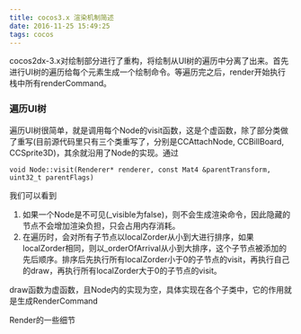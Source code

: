 ```yaml
---
title: cocos3.x 渲染机制简述
date: 2016-11-25 15:49:25
tags: cocos
---
```


cocos2dx-3.x对绘制部分进行了重构，将绘制从UI树的遍历中分离了出来。首先进行UI树的遍历给每个元素生成一个绘制命令。等遍历完之后，render开始执行栈中所有renderCommand。

### 遍历UI树

遍历UI树很简单，就是调用每个Node的visit函数，这是个虚函数，除了部分类做了重写(目前源代码里只有三个类重写了，分别是CCAttachNode, CCBillBoard, CCSprite3D)，其余就沿用了Node的实现。通过

```
void Node::visit(Renderer* renderer, const Mat4 &parentTransform, uint32_t parentFlags)
```
我们可以看到

1. 如果一个Node是不可见(_visible为false)，则不会生成渲染命令，因此隐藏的节点不会增加渲染负担，只会占用内存消耗。
2. 在遍历时，会对所有子节点以localZorder从小到大进行排序，如果localZorder相同，则以_orderOfArrival从小到大排序，这个子节点被添加的先后顺序。排序后先执行所有localZorder小于0的子节点的visit，再执行自己的draw，再执行所有localZorder大于0的子节点的visit。

draw函数为虚函数，且Node内的实现为空，具体实现在各个子类中，它的作用就是生成RenderCommand

Render的一些细节